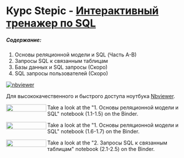 # Курс Stepic - [Интерактивный тренажер по SQL](https://stepik.org/course/63054/info)
##### Содержание:
1. Основы реляционной модели и SQL (Часть А-B)
2. Запросы SQL к связанным таблицам
4. Базы данных и SQL запросы (Скоро)
5. SQL запросы пользователей (Скоро)

[![nbviewer](https://raw.githubusercontent.com/jupyter/design/master/logos/Badges/nbviewer_badge.svg)](https://nbviewer.org/github/ariakhmatov/SQL/tree/main/Интерактивный%20тренажер%20по%20SQL/)


Для высококачественного и быстрого доступа ноутбука [Nbviewer](https://nbviewer.jupyter.org/).

<a href="https://nbviewer.org/github/ariakhmatov/SQL/blob/main/Интерактивный%20тренажер%20по%20SQL/1.%20Основы%20реляционной%20модели%20и%20SQL-A.ipynb" 
   target="_blank">
   <img align="left" 
      src="https://raw.githubusercontent.com/jupyter/design/master/logos/Badges/nbviewer_badge.png" 
      width="109" height="20">
</a>

Take a look at the "1. Основы реляционной модели и SQL" notebook (1.1-1.5) on the Binder.

<a href="https://nbviewer.org/github/ariakhmatov/SQL/blob/main/Интерактивный%20тренажер%20по%20SQL/1.%20Основы%20реляционной%20модели%20и%20SQL-B.ipynb" 
   target="_blank">
   <img align="left" 
      src="https://raw.githubusercontent.com/jupyter/design/master/logos/Badges/nbviewer_badge.png" 
      width="109" height="20">
</a>

Take a look at the "1. Основы реляционной модели и SQL" notebook (1.6-1.7) on the Binder.

<a href="https://nbviewer.org/github/ariakhmatov/SQL/blob/main/Интерактивный%20тренажер%20по%20SQL/2.%20Запросы%20SQL%20к%20связанным%20таблицам.ipynb" 
   target="_blank">
   <img align="left" 
      src="https://raw.githubusercontent.com/jupyter/design/master/logos/Badges/nbviewer_badge.png" 
      width="109" height="20">
</a>

Take a look at the "2. Запросы SQL к связанным таблицам" notebook (2.1-2.5) on the Binder.
